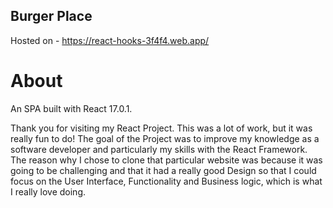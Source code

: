 ## Burger Place

Hosted on - https://react-hooks-3f4f4.web.app/

# About

An SPA built with React 17.0.1.

Thank you for visiting my React Project. This was a lot
of work, but it was really fun to do! The goal of the
Project was to improve my knowledge as a software
developer and particularly my skills with the React
Framework. The reason why I chose to clone that
particular website was because it was going to be
challenging and that it had a really good Design so that
I could focus on the User Interface, Functionality and
Business logic, which is what I really love doing.
